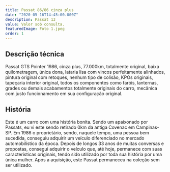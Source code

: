 ```yaml
---
title: Passat 86/86 cinza plus
date: "2020-05-16T14:45:00.000Z"
description: Passat 13
value: Valor sob consulta.
featuredImage: Foto 1.jpeg
order: 1
---
```


## Descrição técnica

Passat GTS Pointer 1986, cinza plus, 77.000km, totalmente original, baixa quilometragem, única dona, lataria lisa com vincos perfeitamente alinhados, pintura original com retoques, nenhum tipo de colisão, KPOs originais, tapeçaria interior original, todos os componentes como faróis, lanternas, grades ou demais acabamentos totalmente originais do carro, mecânica com justo funcionamento em sua configuração original.

## História

Este é um carro com uma história bonita.
Sendo um apaixonado por Passats, eu vi este sendo retirado 0km da antiga Covenac em Campinas-SP.
Em 1986 o proprietário, sendo, naquele tempo, uma pessoa bem sucedida, conseguiu adquirir um veículo diferenciado no mercado automobilístico da época.
Depois de longos 33 anos de muitas conversas e propostas, consegui adquirir o veículo que, até hoje, permanece com suas características originais, tendo sido utilizado por toda sua história por uma única mulher.
Após a aquisição, este Passat permaneceu na coleção sem ser utilizado.